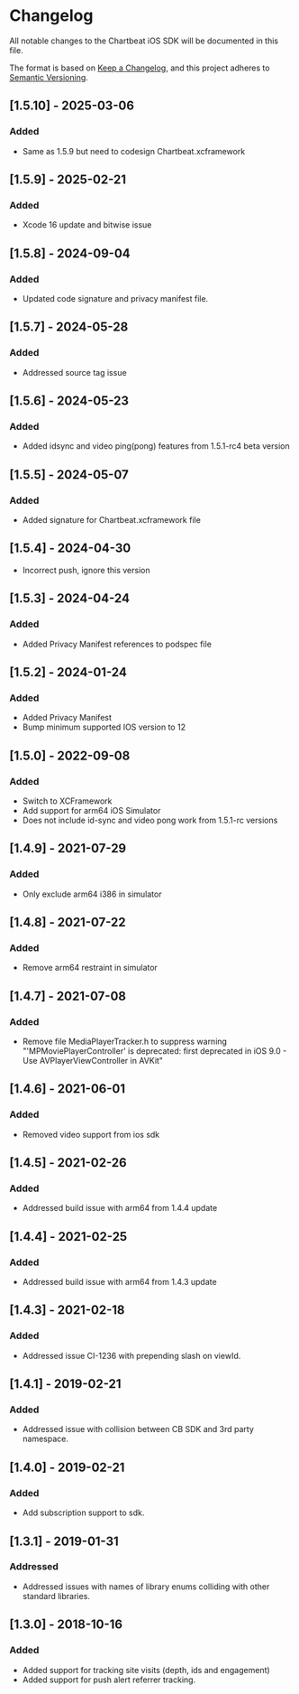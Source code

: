 # Changelog
All notable changes to the Chartbeat iOS SDK  will be documented in this file.

The format is based on [Keep a Changelog](https://keepachangelog.com/en/1.0.0/),
and this project adheres to [Semantic Versioning](https://semver.org/spec/v2.0.0.html).

## [1.5.10] - 2025-03-06
### Added
- Same as 1.5.9 but need to codesign Chartbeat.xcframework

## [1.5.9] - 2025-02-21
### Added
- Xcode 16 update and bitwise issue

## [1.5.8] - 2024-09-04
### Added
- Updated code signature and privacy manifest file.

## [1.5.7] - 2024-05-28
### Added
- Addressed source tag issue

## [1.5.6] - 2024-05-23
### Added
- Added idsync and video ping(pong) features from 1.5.1-rc4 beta version

## [1.5.5] - 2024-05-07
### Added
- Added signature for Chartbeat.xcframework file

## [1.5.4] - 2024-04-30
- Incorrect push, ignore this version

## [1.5.3] - 2024-04-24
### Added
- Added Privacy Manifest references to podspec file

## [1.5.2] - 2024-01-24
### Added
- Added Privacy Manifest
- Bump minimum supported IOS version to 12

## [1.5.0] - 2022-09-08
### Added
- Switch to XCFramework
- Add support for arm64 iOS Simulator
- Does not include id-sync and video pong work from 1.5.1-rc versions

## [1.4.9] - 2021-07-29
### Added
- Only exclude arm64 i386 in simulator

## [1.4.8] - 2021-07-22
### Added
- Remove arm64 restraint in simulator

## [1.4.7] - 2021-07-08
### Added
- Remove file MediaPlayerTracker.h to suppress warning "'MPMoviePlayerController' is deprecated: first deprecated in iOS 9.0 - Use AVPlayerViewController in AVKit"

## [1.4.6] - 2021-06-01
### Added
- Removed video support from ios sdk

## [1.4.5] - 2021-02-26
### Added
- Addressed build issue with arm64 from 1.4.4 update

## [1.4.4] - 2021-02-25
### Added
- Addressed build issue with arm64 from 1.4.3 update

## [1.4.3] - 2021-02-18
### Added
- Addressed issue CI-1236 with prepending slash on viewId.

## [1.4.1] - 2019-02-21
### Added
- Addressed issue with collision between CB SDK and 3rd party namespace.

## [1.4.0] - 2019-02-21
### Added
- Add subscription support to sdk.

## [1.3.1] - 2019-01-31
### Addressed
- Addressed issues with names of library enums colliding with other standard libraries.

## [1.3.0] - 2018-10-16
### Added
- Added support for tracking site visits (depth, ids and engagement)
- Added support for push alert referrer tracking.
